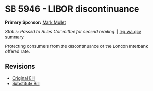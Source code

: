 # SB 5946 - LIBOR discontinuance
**Primary Sponsor:** [Mark Mullet](/person/leg/mark.mullet.md)

*Status: Passed to Rules Committee for second reading.* | [leg.wa.gov summary](https://app.leg.wa.gov/billsummary?BillNumber=5946&Year=2021)

Protecting consumers from the discontinuance of the London interbank offered rate.

## Revisions
* [Original Bill](1/)
* [Substitute Bill](S/)